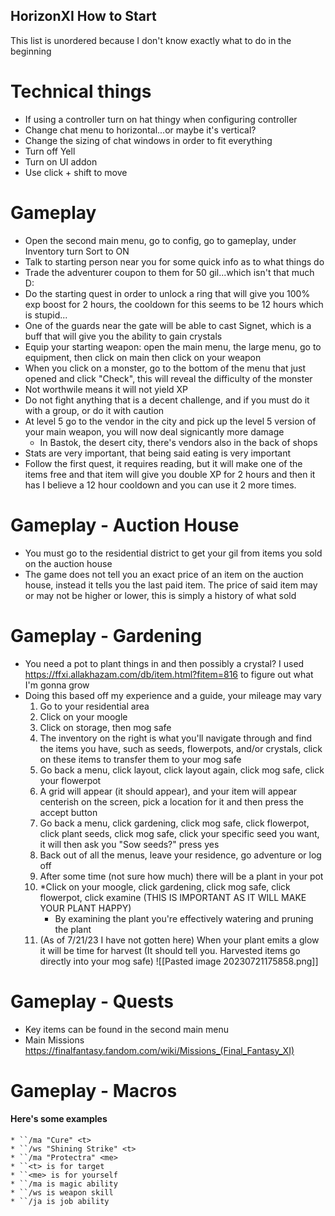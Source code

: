 ## HorizonXI How to Start

This list is unordered because I don't know exactly what to do in the beginning

# Technical things
* If using a controller turn on hat thingy when configuring controller
* Change chat menu to horizontal...or maybe it's vertical?
* Change the sizing of chat windows in order to fit everything
* Turn off Yell
* Turn on UI addon
* Use click + shift to move 

# Gameplay
* Open the second main menu, go to config, go to gameplay, under Inventory turn Sort to ON
* Talk to starting person near you for some quick info as to what things do
* Trade the adventurer coupon to them for 50 gil...which isn't that much D:
* Do the starting quest in order to unlock a ring that will give you 100% exp boost for 2 hours, the cooldown for this seems to be 12 hours which is stupid...
* One of the guards near the gate will be able to cast Signet, which is a buff that will give you the ability to gain crystals
* Equip your starting weapon: open the main menu, the large menu, go to equipment, then click on main then click on your weapon
* When you click on a monster, go to the bottom of the menu that just opened and click "Check", this will reveal the difficulty of the monster
* Not worthwile means it will not yield XP
* Do not fight anything that is a decent challenge, and if you must do it with a group, or do it with caution
* At level 5 go to the vendor in the city and pick up the level 5 version of your main weapon, you will now deal signicantly more damage
	* In Bastok, the desert city, there's vendors also in the back of shops
* Stats are very important, that being said eating is very important
* Follow the first quest, it requires reading, but it will make one of the items free and that item will give you double XP for 2 hours and then it has I believe a 12 hour cooldown and you can use it 2 more times.


# Gameplay - Auction House
* You must go to the residential district to get your gil from items you sold on the auction house
* The game does not tell you an exact price of an item on the auction house, instead it tells you the last paid item. The price of said item may or may not be higher or lower, this is simply a history of what sold


# Gameplay - Gardening
* You need a pot to plant things in and then possibly a crystal? I used https://ffxi.allakhazam.com/db/item.html?fitem=816 to figure out what I'm gonna grow
* Doing this based off my experience and a guide, your mileage may vary
	1. Go to your residential area
	2. Click on your moogle
	3. Click on storage, then mog safe
	4. The inventory on the right is what you'll navigate through and find the items you have, such as seeds, flowerpots, and/or crystals, click on these items to transfer them to your mog safe
	5. Go back a menu, click layout, click layout again, click mog safe, click your flowerpot
	6. A grid will appear (it should appear), and your item will appear centerish on the screen, pick a location for it and then press the accept button
	7. Go back a menu, click gardening, click mog safe, click flowerpot, click plant seeds, click mog safe, click your specific seed you want, it will then ask you "Sow seeds?" press yes
	8. Back out of all the menus, leave your residence, go adventure or log off
	9. After some time (not sure how much) there will be a plant in your pot
	10. *Click on your moogle, click gardening, click mog safe, click flowerpot, click examine (THIS IS IMPORTANT AS IT WILL MAKE YOUR PLANT HAPPY)
		* By examining the plant you're effectively watering and pruning the plant
	11. (As of 7/21/23 I have not gotten here) When your plant emits a glow it will be time for harvest (It should tell you. Harvested items go directly into your mog safe)
	![[Pasted image 20230721175858.png]]


# Gameplay - Quests
* Key items can be found in the second main menu
* Main Missions https://finalfantasy.fandom.com/wiki/Missions_(Final_Fantasy_XI)

# Gameplay - Macros
#### Here's some examples
	* ``/ma "Cure" <t>
	* ``/ws "Shining Strike" <t>
	* ``/ma "Protectra" <me>
	* ``<t> is for target
	* ``<me> is for yourself
	* ``/ma is magic ability
	* ``/ws is weapon skill
	* ``/ja is job ability
